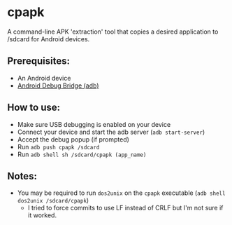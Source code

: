 # cpapk
A command-line APK 'extraction' tool that copies a desired application to /sdcard for Android devices.

## Prerequisites:
* An Android device
* [Android Debug Bridge (adb)](https://developer.android.com/studio/command-line/adb)

## How to use:
* Make sure USB debugging is enabled on your device
* Connect your device and start the adb server (``adb start-server``)
* Accept the debug popup (if prompted)
* Run ``adb push cpapk /sdcard``
* Run ``adb shell sh /sdcard/cpapk (app_name)``

## Notes:
* You may be required to run ``dos2unix`` on the ``cpapk`` executable (``adb shell dos2unix /sdcard/cpapk``)
    * I tried to force commits to use LF instead of CRLF but I'm not sure if it worked.